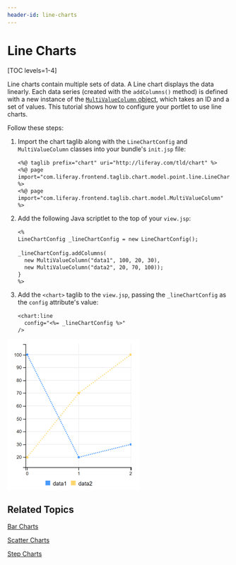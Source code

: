 ```yaml
---
header-id: line-charts
---
```


# Line Charts

[TOC levels=1-4]

Line charts contain multiple sets of data. A Line chart displays the data 
linearly. Each data series (created with the `addColumns()` method) is defined 
with a new instance of the 
[`MultiValueColumn` object](@platform-ref@/7.1-latest/apps/frontend-taglib-1.0.1/javadocs/com/liferay/frontend/taglib/chart/model/MultiValueColumn.html), 
which takes an ID and a set of values. This tutorial shows how to configure your 
portlet to use line charts. 

Follow these steps:

1.  Import the chart taglib along with the `LineChartConfig` and 
    `MultiValueColumn` classes into your bundle's `init.jsp` file:

        <%@ taglib prefix="chart" uri="http://liferay.com/tld/chart" %>
        <%@ page import="com.liferay.frontend.taglib.chart.model.point.line.LineChartConfig" %>
        <%@ page import="com.liferay.frontend.taglib.chart.model.MultiValueColumn" %>

2.  Add the following Java scriptlet to the top of your `view.jsp`:

        <%
        LineChartConfig _lineChartConfig = new LineChartConfig();
        
        _lineChartConfig.addColumns(
          new MultiValueColumn("data1", 100, 20, 30),
          new MultiValueColumn("data2", 20, 70, 100));
        }
        %>

3.  Add the `<chart>` taglib to the `view.jsp`, passing the `_lineChartConfig` 
    as the `config` attribute's value:

        <chart:line
          config="<%= _lineChartConfig %>"
        />

![Figure 1: A Line chart displays the data linearly.](../../../images/chart-taglib-line.png)

## Related Topics

[Bar Charts](/docs/7-1/tutorials/-/knowledge_base/t/bar-charts)

[Scatter Charts](/docs/7-1/tutorials/-/knowledge_base/t/scatter-charts)

[Step Charts](/docs/7-1/tutorials/-/knowledge_base/t/step-charts)
